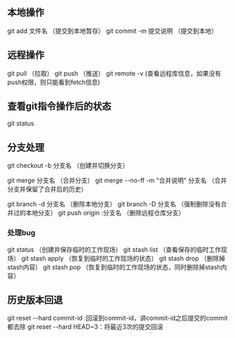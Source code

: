 ## 本地操作
git add 文件名 （提交到本地暂存）
git commit -m 提交说明 （提交到本地）

## 远程操作
git pull （拉取）
git push （推送）
git remote -v (查看远程库信息，如果没有push权限，则只能看到fetch信息)

## 查看git指令操作后的状态
git status

## 分支处理
git checkout -b 分支名 （创建并切换分支）

git merge 分支名 （合并分支）
git merge --no-ff -m "合并说明" 分支名 （合并分支并保留了合并后的历史）

git branch -d 分支名 （删除本地分支）
git branch -D 分支名 （强制删除没有合并过的本地分支）
git push origin :分支名 （删除远程仓库分支）

### 处理bug
git status （创建并保存临时的工作现场）
git stash list （查看保存的临时工作现场）
git stash apply （恢复到临时的工作现场的状态）
git stash drop （删除掉stash内容）
git stash pop （恢复到临时的工作现场的状态，同时删除掉stash内容）

## 历史版本回退
git reset --hard commit-id :回滚到commit-id，讲commit-id之后提交的commit都去除
git reset --hard HEAD~3：将最近3次的提交回滚